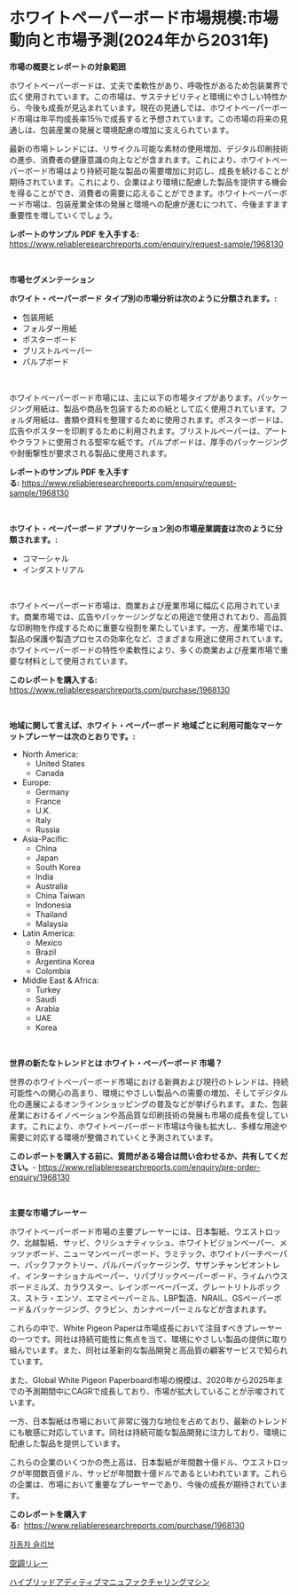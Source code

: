 <p><h1>ホワイトペーパーボード市場規模:市場動向と市場予測(2024年から2031年)</h1></p><p><strong>市場の概要とレポートの対象範囲</strong></p>
<p><p>ホワイトペーパーボードは、丈夫で柔軟性があり、呼吸性があるため包装業界で広く使用されています。この市場は、サステナビリティと環境にやさしい特性から、今後も成長が見込まれています。現在の見通しでは、ホワイトペーパーボード市場は年平均成長率15％で成長すると予想されています。この市場の将来の見通しは、包装産業の発展と環境配慮の増加に支えられています。</p><p>最新の市場トレンドには、リサイクル可能な素材の使用増加、デジタル印刷技術の進歩、消費者の健康意識の向上などが含まれます。これにより、ホワイトペーパーボード市場はより持続可能な製品の需要増加に対応し、成長を続けることが期待されています。これにより、企業はより環境に配慮した製品を提供する機会を得ることができ、消費者の需要に応えることができます。ホワイトペーパーボード市場は、包装産業全体の発展と環境への配慮が進むにつれて、今後ますます重要性を増していくでしょう。</p></p>
<p><strong>レポートのサンプル PDF を入手する:</strong> <a href="https://www.reliableresearchreports.com/enquiry/request-sample/1968130">https://www.reliableresearchreports.com/enquiry/request-sample/1968130</a></p>
<p>&nbsp;</p>
<p><strong>市場セグメンテーション</strong></p>
<p><strong>ホワイト・ペーパーボード タイプ別の市場分析は次のように分類されます。:</strong></p>
<p><ul><li>包装用紙</li><li>フォルダー用紙</li><li>ポスターボード</li><li>ブリストルペーパー</li><li>パルプボード</li></ul></p>
<p>&nbsp;</p>
<p><p>ホワイトペーパーボード市場には、主に以下の市場タイプがあります。パッケージング用紙は、製品や商品を包装するための紙として広く使用されています。フォルダ用紙は、書類や資料を整理するために使用されます。ポスターボードは、広告やポスターを印刷するために利用されます。ブリストルペーパーは、アートやクラフトに使用される堅牢な紙です。パルプボードは、厚手のパッケージングや耐衝撃性が要求される製品に使用されます。</p></p>
<p><strong>レポートのサンプル PDF を入手する:</strong>&nbsp;<a href="https://www.reliableresearchreports.com/enquiry/request-sample/1968130">https://www.reliableresearchreports.com/enquiry/request-sample/1968130</a></p>
<p>&nbsp;</p>
<p><strong> ホワイト・ペーパーボード アプリケーション別の市場産業調査は次のように分類されます。:</strong></p>
<p><ul><li>コマーシャル</li><li>インダストリアル</li></ul></p>
<p>&nbsp;</p>
<p><p>ホワイトペーパーボード市場は、商業および産業市場に幅広く応用されています。商業市場では、広告やパッケージングなどの用途で使用されており、高品質な印刷物を作成するために重要な役割を果たしています。一方、産業市場では、製品の保護や製造プロセスの効率化など、さまざまな用途に使用されています。ホワイトペーパーボードの特性や柔軟性により、多くの商業および産業市場で重要な材料として使用されています。</p></p>
<p><strong>このレポートを購入する:</strong>&nbsp; <a href="https://www.reliableresearchreports.com/purchase/1968130">https://www.reliableresearchreports.com/purchase/1968130</a></p>
<p>&nbsp;</p>
<p><strong>地域に関して言えば、ホワイト・ペーパーボード 地域ごとに利用可能なマーケットプレーヤーは次のとおりです。:</strong></p>
<p><ul>
    <li>
        North America:
        <ul>
            <li>United States</li>
            <li>Canada</li>
        </ul>
    </li>
    <li>
        Europe:
        <ul>
            <li>Germany</li>
            <li>France</li>
            <li>U.K.</li>
            <li>Italy</li>
            <li>Russia</li>
        </ul>
    </li>
    <li>
        Asia-Pacific:
        <ul>
            <li>China</li>
            <li>Japan</li>
            <li>South Korea</li>
            <li>India</li>
            <li>Australia</li>
            <li>China Taiwan</li>
            <li>Indonesia</li>
            <li>Thailand</li>
            <li>Malaysia</li>
        </ul>
    </li>
    <li>
        Latin America:
        <ul>
            <li>Mexico</li>
            <li>Brazil</li>
            <li>Argentina Korea</li>
            <li>Colombia</li>
        </ul>
    </li>
    <li>
        Middle East & Africa:
        <ul>
            <li>Turkey</li>
            <li>Saudi</li>
            <li>Arabia</li>
            <li>UAE</li>
            <li>Korea</li>
        </ul>
    </li>
    </ul></p>
<p>&nbsp;</p>
<p><strong>世界の新たなトレンドとは ホワイト・ペーパーボード 市場？</strong></p>
<p><p>世界のホワイトペーパーボード市場における新興および現行のトレンドは、持続可能性への関心の高まり、環境にやさしい製品への需要の増加、そしてデジタル化の進展によるオンラインショッピングの普及などが挙げられます。また、包装産業におけるイノベーションや高品質な印刷技術の発展も市場の成長を促しています。これにより、ホワイトペーパーボード市場は今後も拡大し、多様な用途や需要に対応する環境が整備されていくと予測されています。</p></p>
<p><strong>このレポートを購入する前に、質問がある場合は問い合わせるか、共有してください。</strong>- <a href="https://www.reliableresearchreports.com/enquiry/pre-order-enquiry/1968130">https://www.reliableresearchreports.com/enquiry/pre-order-enquiry/1968130</a></p>
<p>&nbsp;</p>
<p><strong>主要な市場プレーヤー</strong></p>
<p><p>ホワイトペーパーボード市場の主要プレーヤーには、日本製紙、ウエストロック、北越製紙、サッピ、クリシュナティッシュ、ホワイトピジョンペーパー、メッツァボード、ニューマンペーパーボード、ラミテック、ホワイトバーチペーパー、パックファクトリー、パルバーパッケージング、サザンチャンピオントレイ、インターナショナルペーパー、リパブリックペーパーボード、ライムハウスボードミルズ、カラウスター、レインボーペーパーズ、グレートリトルボックス、ストラ・エンソ、エマミペーパーミル、LBP製造、NRAIL、GSペーパーボード＆パッケージング、クラビン、カンナペーパーミルなどが含まれます。</p><p>これらの中で、White Pigeon Paperは市場成長において注目すべきプレーヤーの一つです。同社は持続可能性に焦点を当て、環境にやさしい製品の提供に取り組んでいます。また、同社は革新的な製品開発と高品質の顧客サービスで知られています。</p><p>また、Global White Pigeon Paperboard市場の規模は、2020年から2025年までの予測期間中にCAGRで成長しており、市場が拡大していることが示唆されています。</p><p>一方、日本製紙は市場において非常に強力な地位を占めており、最新のトレンドにも敏感に対応しています。同社は持続可能な製品開発に注力しており、環境に配慮した製品を提供しています。</p><p>これらの企業のいくつかの売上高は、日本製紙が年間数十億ドル、ウエストロックが年間数百億ドル、サッピが年間数十億ドルであるといわれています。これらの企業は、市場において重要なプレーヤーであり、今後の成長が期待されています。</p></p>
<p><strong>このレポートを購入する:</strong>&nbsp;&nbsp;<a href="https://www.reliableresearchreports.com/purchase/1968130">https://www.reliableresearchreports.com/purchase/1968130</a></p>
<p><p><a href="https://github.com/laholand/Market-Research-Report-List-3/blob/main/47197238035.md">자동차 슬리브</a></p><p><a href="https://github.com/mathieurico66/Market-Research-Report-List-1/blob/main/67643718412.md">空調リレー</a></p><p><a href="https://github.com/SarahFahey88/Market-Research-Report-List-1/blob/main/61269118413.md">ハイブリッドアディティブマニュファクチャリングマシン</a></p></p>